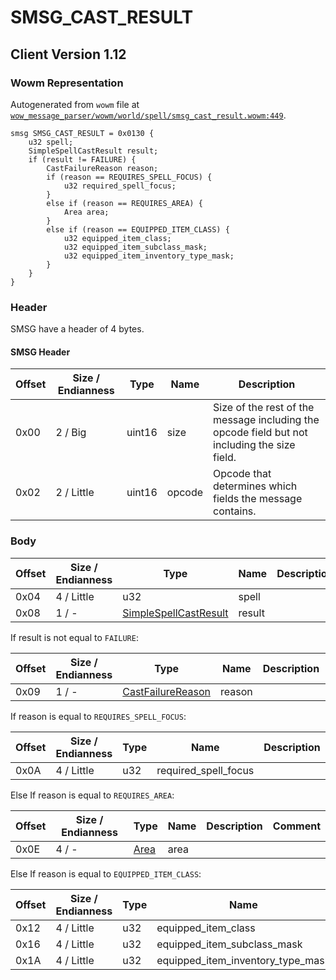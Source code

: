 # SMSG_CAST_RESULT

## Client Version 1.12

### Wowm Representation

Autogenerated from `wowm` file at [`wow_message_parser/wowm/world/spell/smsg_cast_result.wowm:449`](https://github.com/gtker/wow_messages/tree/main/wow_message_parser/wowm/world/spell/smsg_cast_result.wowm#L449).
```rust,ignore
smsg SMSG_CAST_RESULT = 0x0130 {
    u32 spell;
    SimpleSpellCastResult result;
    if (result != FAILURE) {
        CastFailureReason reason;
        if (reason == REQUIRES_SPELL_FOCUS) {
            u32 required_spell_focus;
        }
        else if (reason == REQUIRES_AREA) {
            Area area;
        }
        else if (reason == EQUIPPED_ITEM_CLASS) {
            u32 equipped_item_class;
            u32 equipped_item_subclass_mask;
            u32 equipped_item_inventory_type_mask;
        }
    }
}
```
### Header

SMSG have a header of 4 bytes.

#### SMSG Header

| Offset | Size / Endianness | Type   | Name   | Description |
| ------ | ----------------- | ------ | ------ | ----------- |
| 0x00   | 2 / Big           | uint16 | size   | Size of the rest of the message including the opcode field but not including the size field.|
| 0x02   | 2 / Little        | uint16 | opcode | Opcode that determines which fields the message contains.|

### Body

| Offset | Size / Endianness | Type | Name | Description | Comment |
| ------ | ----------------- | ---- | ---- | ----------- | ------- |
| 0x04 | 4 / Little | u32 | spell |  |  |
| 0x08 | 1 / - | [SimpleSpellCastResult](simplespellcastresult.md) | result |  |  |

If result is not equal to `FAILURE`:

| Offset | Size / Endianness | Type | Name | Description | Comment |
| ------ | ----------------- | ---- | ---- | ----------- | ------- |
| 0x09 | 1 / - | [CastFailureReason](castfailurereason.md) | reason |  |  |

If reason is equal to `REQUIRES_SPELL_FOCUS`:

| Offset | Size / Endianness | Type | Name | Description | Comment |
| ------ | ----------------- | ---- | ---- | ----------- | ------- |
| 0x0A | 4 / Little | u32 | required_spell_focus |  |  |

Else If reason is equal to `REQUIRES_AREA`:

| Offset | Size / Endianness | Type | Name | Description | Comment |
| ------ | ----------------- | ---- | ---- | ----------- | ------- |
| 0x0E | 4 / - | [Area](area.md) | area |  |  |

Else If reason is equal to `EQUIPPED_ITEM_CLASS`:

| Offset | Size / Endianness | Type | Name | Description | Comment |
| ------ | ----------------- | ---- | ---- | ----------- | ------- |
| 0x12 | 4 / Little | u32 | equipped_item_class |  |  |
| 0x16 | 4 / Little | u32 | equipped_item_subclass_mask |  |  |
| 0x1A | 4 / Little | u32 | equipped_item_inventory_type_mask |  |  |

